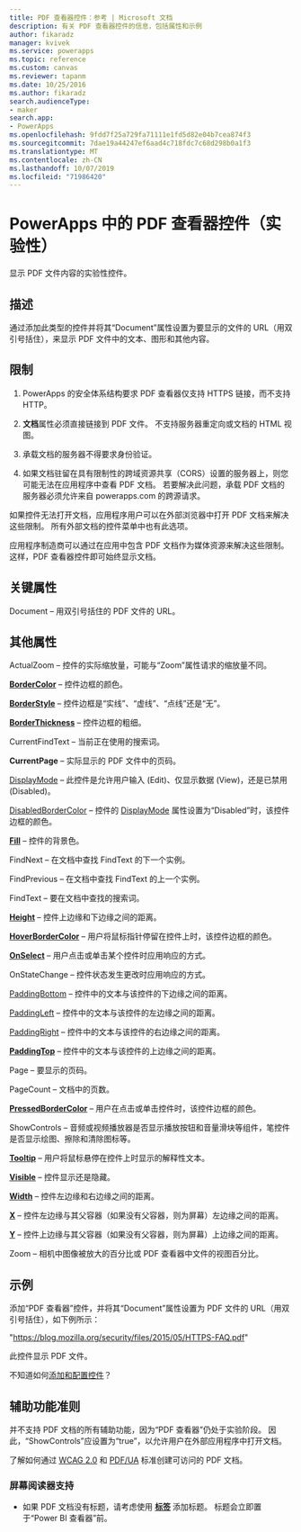 ```yaml
---
title: PDF 查看器控件：参考 | Microsoft 文档
description: 有关 PDF 查看器控件的信息，包括属性和示例
author: fikaradz
manager: kvivek
ms.service: powerapps
ms.topic: reference
ms.custom: canvas
ms.reviewer: tapanm
ms.date: 10/25/2016
ms.author: fikaradz
search.audienceType:
- maker
search.app:
- PowerApps
ms.openlocfilehash: 9fdd7f25a729fa71111e1fd5d82e04b7cea874f3
ms.sourcegitcommit: 7dae19a44247ef6aad4c718fdc7c68d298b0a1f3
ms.translationtype: MT
ms.contentlocale: zh-CN
ms.lasthandoff: 10/07/2019
ms.locfileid: "71986420"
---
```

# <a name="pdf-viewer-control-experimental-in-powerapps"></a>PowerApps 中的 PDF 查看器控件（实验性）
显示 PDF 文件内容的实验性控件。

## <a name="description"></a>描述
通过添加此类型的控件并将其“Document”属性设置为要显示的文件的 URL（用双引号括住），来显示 PDF 文件中的文本、图形和其他内容。

## <a name="limitations"></a>限制
1. PowerApps 的安全体系结构要求 PDF 查看器仅支持 HTTPS 链接，而不支持 HTTP。  

2. **文档**属性必须直接链接到 PDF 文件。 不支持服务器重定向或文档的 HTML 视图。

3. 承载文档的服务器不得要求身份验证。

4. 如果文档驻留在具有限制性的跨域资源共享（CORS）设置的服务器上，则您可能无法在应用程序中查看 PDF 文档。 若要解决此问题，承载 PDF 文档的服务器必须允许来自 powerapps.com 的跨源请求。

如果控件无法打开文档，应用程序用户可以在外部浏览器中打开 PDF 文档来解决这些限制。 所有外部文档的控件菜单中也有此选项。

应用程序制造商可以通过在应用中包含 PDF 文档作为媒体资源来解决这些限制。 这样，PDF 查看器控件即可始终显示文档。

## <a name="key-properties"></a>关键属性
Document – 用双引号括住的 PDF 文件的 URL。

## <a name="additional-properties"></a>其他属性
ActualZoom – 控件的实际缩放量，可能与“Zoom”属性请求的缩放量不同。

**[BorderColor](properties-color-border.md)** – 控件边框的颜色。

**[BorderStyle](properties-color-border.md)** – 控件边框是“实线”、“虚线”、“点线”还是“无”。

**[BorderThickness](properties-color-border.md)** – 控件边框的粗细。

CurrentFindText – 当前正在使用的搜索词。

**CurrentPage** – 实际显示的 PDF 文件中的页码。

[DisplayMode](properties-core.md) – 此控件是允许用户输入 (Edit)、仅显示数据 (View)，还是已禁用 (Disabled)。

[DisabledBorderColor](properties-color-border.md) – 控件的 [DisplayMode](properties-core.md) 属性设置为“Disabled”时，该控件边框的颜色。

**[Fill](properties-color-border.md)** – 控件的背景色。

FindNext – 在文档中查找 FindText 的下一个实例。

FindPrevious – 在文档中查找 FindText 的上一个实例。

FindText – 要在文档中查找的搜索词。

**[Height](properties-size-location.md)** – 控件上边缘和下边缘之间的距离。

**[HoverBorderColor](properties-color-border.md)** – 用户将鼠标指针停留在控件上时，该控件边框的颜色。

**[OnSelect](properties-core.md)** – 用户点击或单击某个控件时应用响应的方式。

OnStateChange – 控件状态发生更改时应用响应的方式。

[PaddingBottom](properties-size-location.md) – 控件中的文本与该控件的下边缘之间的距离。

[PaddingLeft](properties-size-location.md) – 控件中的文本与该控件的左边缘之间的距离。

[PaddingRight](properties-size-location.md) – 控件中的文本与该控件的右边缘之间的距离。

**[PaddingTop](properties-size-location.md)** – 控件中的文本与该控件的上边缘之间的距离。

Page – 要显示的页码。

PageCount – 文档中的页数。

**[PressedBorderColor](properties-color-border.md)** – 用户在点击或单击控件时，该控件边框的颜色。

ShowControls – 音频或视频播放器是否显示播放按钮和音量滑块等组件，笔控件是否显示绘图、擦除和清除图标等。

**[Tooltip](properties-core.md)** – 用户将鼠标悬停在控件上时显示的解释性文本。

**[Visible](properties-core.md)** – 控件显示还是隐藏。

**[Width](properties-size-location.md)** – 控件左边缘和右边缘之间的距离。

**[X](properties-size-location.md)** – 控件左边缘与其父容器（如果没有父容器，则为屏幕）左边缘之间的距离。

**[Y](properties-size-location.md)** – 控件上边缘与其父容器（如果没有父容器，则为屏幕）上边缘之间的距离。

Zoom – 相机中图像被放大的百分比或 PDF 查看器中文件的视图百分比。

## <a name="example"></a>示例

添加“PDF 查看器”控件，并将其“Document”属性设置为 PDF 文件的 URL（用双引号括住），如下例所示：

  "https://blog.mozilla.org/security/files/2015/05/HTTPS-FAQ.pdf"

此控件显示 PDF 文件。

不知道如何[添加和配置控件](../add-configure-controls.md)？

## <a name="accessibility-guidelines"></a>辅助功能准则

并不支持 PDF 文档的所有辅助功能，因为“PDF 查看器”仍处于实验阶段。 因此，“ShowControls”应设置为“true”，以允许用户在外部应用程序中打开文档。

了解如何通过 [WCAG 2.0](https://www.w3.org/TR/WCAG-TECHS/pdf.html) 和 [PDF/UA](https://www.pdfa.org/pdfua-the-iso-standard-for-universal-accessibility/) 标准创建可访问的 PDF 文档。

### <a name="screen-reader-support"></a>屏幕阅读器支持
* 如果 PDF 文档没有标题，请考虑使用 **[标签](control-text-box.md)** 添加标题。 标题会立即置于“Power BI 查看器”前。
